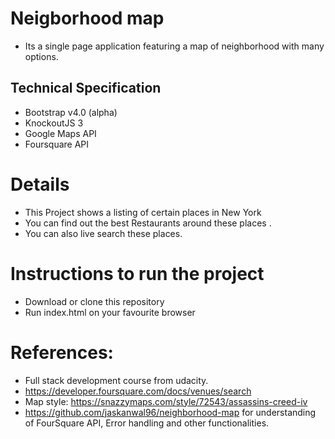# Neigborhood map 
+ Its a single page application featuring a map of neighborhood with many options.

## Technical Specification
+ Bootstrap v4.0 (alpha)
+ KnockoutJS 3
+ Google Maps API
+ Foursquare API

# Details
+ This Project shows a listing of certain places in New York 
+ You can find out the best Restaurants around these places .
+ You can also live search these places.

# Instructions to run the project
+ Download or clone this repository
+ Run index.html on your favourite browser

# References:
  + Full stack development course from udacity.
  + https://developer.foursquare.com/docs/venues/search
  + Map style: https://snazzymaps.com/style/72543/assassins-creed-iv
  + https://github.com/jaskanwal96/neighborhood-map for understanding of FourSquare API, Error handling and other functionalities.
  
